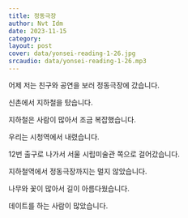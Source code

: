 ```yaml
---
title: 정동극장
author: Nvt Idm
date: 2023-11-15
category: 
layout: post
cover: data/yonsei-reading-1-26.jpg
srcaudio: data/yonsei-reading-1-26.mp3
---
```


어제 저는 친구와 공연을 보러 정동극장에 갔습니다.

신촌에서 지하철을 탔습니다.

지하철은 사람이 많아서 조금 복잡했습니다.

우리는 시청역에서 내렸습니다.

12번 출구로 나가서 서울 시립미술관 쪽으로 걸어갔습니다.

지하철역에서 정동극장까지는 멀지 않았습니다.

나무와 꽃이 많아서 길이 아름다웠습니다.

데이트를 하는 사람이 많았습니다.
